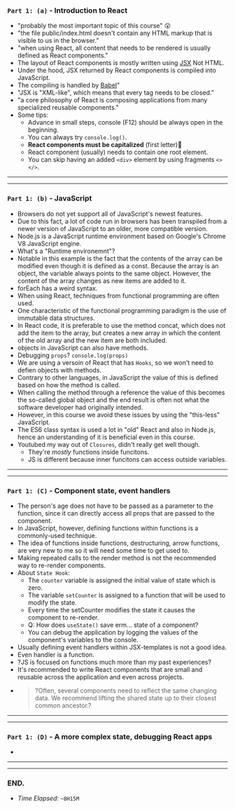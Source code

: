 ### `Part 1: (a)` - Introduction to React
* "probably the most important topic of this course" 😮
* "the file public/index.html doesn't contain any HTML markup that is visible to us in the browser."
* "when using React, all content that needs to be rendered is usually defined as React components."
* The layout of React components is mostly written using [JSX](https://reactjs.org/docs/introducing-jsx.html) Not HTML.
* Under the hood, JSX returned by React components is compiled into JavaScript.
* The compiling is handled by [Babel](https://babeljs.io/repl/)"
* "JSX is "XML-like", which means that every tag needs to be closed."
* "a core philosophy of React is composing applications from many specialized reusable components."
* Some tips:
  * Advance in small steps, console (F12) should be always open in the beginning.
  * You can always try `console.log()`.
  * **React components must be capitalized** (first letter)🤨
  * React component (usually) needs to contain one root element.
  * You can skip having an added `<div>` element by using fragments `<> </>`.
---
---
### `Part 1: (b)` - JavaScript
* Browsers do not yet support all of JavaScript's newest features.
* Due to this fact, a lot of code run in browsers has been transpiled from a newer version of JavaScript to an older, more compatible version.
* Node.js is a JavaScript runtime environment based on Google's Chrome V8 JavaScript engine.
* What's a "Runtime environemnt"?
* Notable in this example is the fact that the contents of the array can be modified even though it is defined as a const. Because the array is an object, the variable always points to the same object. However, the content of the array changes as new items are added to it.
* forEach has a weird syntax.
* When using React, techniques from functional programming are often used.
* One characteristic of the functional programming paradigm is the use of immutable data structures.
* In React code, it is preferable to use the method concat, which does not add the item to the array, but creates a new array in which the content of the old array and the new item are both included.
* objects in JavaScript can also have methods.
* Debugging `props`? `console.log(props)`
* We are using a versoin of React that has `Hooks`, so we won't need to defien objects with methods.
* Contrary to other languages, in JavaScript the value of this is defined based on how the method is called.
* When calling the method through a reference the value of this becomes the so-called global object and the end result is often not what the software developer had originally intended.
* However, in this course we avoid these issues by using the "this-less" JavaScript.
* The ES6 class syntax is used a lot in "old" React and also in Node.js, hence an understanding of it is beneficial even in this course.
* Youtubed my way out of `Closures`, didn't really get well though.
  * They're _mostly_ functions inside funcitons.
  * JS is different because inner funcitons can access outside variables.
---
---
### `Part 1: (C)` - Component state, event handlers
* The person's age does not have to be passed as a parameter to the function, since it can directly access all props that are passed to the component.
* In JavaScript, however, defining functions within functions is a commonly-used technique.
* The idea of functions inside functions, destructuring, arrow functions, are very new to me so it will need some time to get used to.
* Making repeated calls to the render method is not the recommended way to re-render components.
* About `State Hook`:
  * The `counter` variable is assigned the initial value of state which is zero.
  * The variable `setCounter` is assigned to a function that will be used to modify the state.
  * Every time the setCounter modifies the state it causes the component to re-render.
  * Q: How does `useState()` save erm... state of a component?
  * You can debug the application by logging the values of the component's variables to the console.
* Usually defining event handlers within JSX-templates is not a good idea.
* Even handler is a function.
* ?JS is focused on functions much more than my past experiences?
* It's recommended to write React components that are small and reusable across the application and even across projects.
* > ?Often, several components need to reflect the same changing data. We recommend lifting the shared state up to their closest common ancestor.?
---
---
### `Part 1: (D)` - A more complex state, debugging React apps
* 
---
---
### END.
* *Time Elapsed:* `~8H15M`
